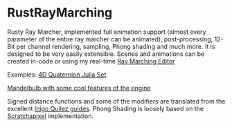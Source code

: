 # RustRayMarching
Rusty Ray Marcher, implemented full animation support (almost every parameter of the entire ray marcher can be animated), post-processing, 12-Bit per channel rendering, sampling, Phong shading and much more. It is designed to be very easily extensible. Scenes and animations can be created in-code or using my real-time [Ray Marching Editor](https://github.com/JeremyFunk/RayMarchingEditor/blob/main/README.md)

Examples:
[4D Quaternion Julia Set](https://www.youtube.com/watch?v=s2XKLLoYQNA&feature=youtu.be)

[Mandelbulb with some cool features of the engine](https://www.youtube.com/watch?v=tG-VRUcEJ-4)

Signed distance functions and some of the modifiers are translated from the excellent [Inigo Quilez guides](https://iquilezles.org/). Phong Shading is loosely based on the [Scratchapixel](https://www.scratchapixel.com/index.php?redirect) implementation.
